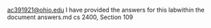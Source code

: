 ac391921@ohio.edu I have provided the answers for this labwithin the document answers.md
cs 2400, Section 109
